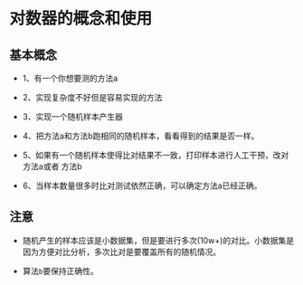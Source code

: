 # 对数器的概念和使用

## 基本概念

- 1、有一个你想要测的方法a
- 2、实现复杂度不好但是容易实现的方法
- 3、实现一个随机样本产生器
- 4、把方法a和方法b跑相同的随机样本，看看得到的结果是否一样。 
- 5、如果有一个随机样本使得比对结果不一致，打印样本进行人工干预，改对方法a或者 方法b

- 6、当样本数量很多时比对测试依然正确，可以确定方法a已经正确。

## 注意

- 随机产生的样本应该是小数据集，但是要进行多次(10w+)的对比。小数据集是因为方便对比分析，多次比对是要覆盖所有的随机情况。

- 算法`b`要保持正确性。
